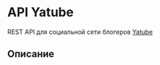 # API Yatube
REST API для социальной сети блогеров [Yatube](https://github.com/AsimkumarRU/hw05_final)

## Описание
